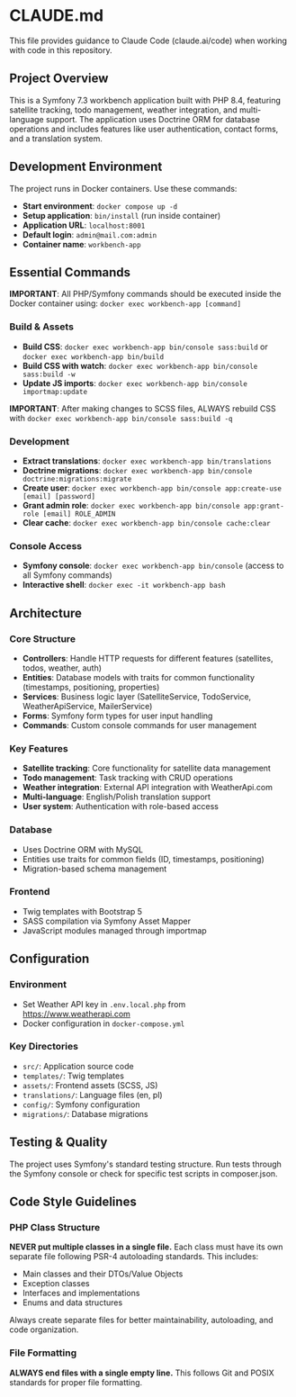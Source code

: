 # CLAUDE.md

This file provides guidance to Claude Code (claude.ai/code) when working with code in this repository.

## Project Overview

This is a Symfony 7.3 workbench application built with PHP 8.4, featuring satellite tracking, todo management, weather integration, and 
multi-language support. The application uses Doctrine ORM for database operations and includes features like user authentication, contact forms, and a translation system.

## Development Environment

The project runs in Docker containers. Use these commands:

- **Start environment**: `docker compose up -d`
- **Setup application**: `bin/install` (run inside container)
- **Application URL**: `localhost:8001`
- **Default login**: `admin@mail.com:admin`
- **Container name**: `workbench-app`

## Essential Commands

**IMPORTANT**: All PHP/Symfony commands should be executed inside the Docker container using:
`docker exec workbench-app [command]`

### Build & Assets
- **Build CSS**: `docker exec workbench-app bin/console sass:build` or `docker exec workbench-app bin/build`
- **Build CSS with watch**: `docker exec workbench-app bin/console sass:build -w`
- **Update JS imports**: `docker exec workbench-app bin/console importmap:update`

**IMPORTANT**: After making changes to SCSS files, ALWAYS rebuild CSS with `docker exec workbench-app bin/console sass:build -q`

### Development
- **Extract translations**: `docker exec workbench-app bin/translations`
- **Doctrine migrations**: `docker exec workbench-app bin/console doctrine:migrations:migrate`
- **Create user**: `docker exec workbench-app bin/console app:create-use [email] [password]`
- **Grant admin role**: `docker exec workbench-app bin/console app:grant-role [email] ROLE_ADMIN`
- **Clear cache**: `docker exec workbench-app bin/console cache:clear`

### Console Access
- **Symfony console**: `docker exec workbench-app bin/console` (access to all Symfony commands)
- **Interactive shell**: `docker exec -it workbench-app bash`

## Architecture

### Core Structure
- **Controllers**: Handle HTTP requests for different features (satellites, todos, weather, auth)
- **Entities**: Database models with traits for common functionality (timestamps, positioning, properties)
- **Services**: Business logic layer (SatelliteService, TodoService, WeatherApiService, MailerService)
- **Forms**: Symfony form types for user input handling
- **Commands**: Custom console commands for user management

### Key Features
- **Satellite tracking**: Core functionality for satellite data management
- **Todo management**: Task tracking with CRUD operations
- **Weather integration**: External API integration with WeatherApi.com
- **Multi-language**: English/Polish translation support
- **User system**: Authentication with role-based access

### Database
- Uses Doctrine ORM with MySQL
- Entities use traits for common fields (ID, timestamps, positioning)
- Migration-based schema management

### Frontend
- Twig templates with Bootstrap 5
- SASS compilation via Symfony Asset Mapper
- JavaScript modules managed through importmap

## Configuration

### Environment
- Set Weather API key in `.env.local.php` from https://www.weatherapi.com
- Docker configuration in `docker-compose.yml`

### Key Directories
- `src/`: Application source code
- `templates/`: Twig templates
- `assets/`: Frontend assets (SCSS, JS)
- `translations/`: Language files (en, pl)
- `config/`: Symfony configuration
- `migrations/`: Database migrations

## Testing & Quality

The project uses Symfony's standard testing structure. Run tests through the Symfony console or check for specific test scripts in composer.json.

## Code Style Guidelines

### PHP Class Structure
**NEVER put multiple classes in a single file.** Each class must have its own separate file following PSR-4 autoloading standards. This includes:
- Main classes and their DTOs/Value Objects
- Exception classes
- Interfaces and implementations
- Enums and data structures

Always create separate files for better maintainability, autoloading, and code organization.

### File Formatting
**ALWAYS end files with a single empty line.** This follows Git and POSIX standards for proper file formatting.
